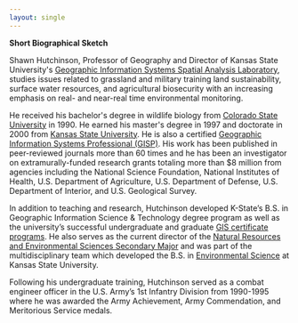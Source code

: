 ```yaml
---
layout: single
---
```


<strong>Short Biographical Sketch</strong>

Shawn Hutchinson, Professor of Geography and Director of Kansas State University's <a href="https://www.ksu.edu/gissal">Geographic Information Systems Spatial Analysis Laboratory</a>, studies issues related to grassland and military training land sustainability, surface water resources, and agricultural biosecurity with an increasing emphasis on real- and near-real time environmental monitoring.

He received his bachelor's degree in wildlife biology from <a href="https://www.colostate.edu/">Colorado State University</a> in 1990. He earned his master's degree in 1997 and doctorate in 2000 from <a href="https://www.ksu.edu">Kansas State University</a>. He is also a certified <a href="https://gisci.org">Geographic Information Systems Professional (GISP)</a>. His work has been published in peer-reviewed journals more than 60 times and he has been an investigator on extramurally-funded research grants totaling more than $8 million from agencies including the National Science Foundation, National Institutes of Health, U.S. Department of Agriculture, U.S. Department of Defense, U.S. Department of Interior, and U.S. Geological Survey.

In addition to teaching and research, Hutchinson developed K-State’s B.S. in Geographic Information Science & Technology degree program as well as the university’s successful undergraduate and graduate <a href="https://www.k-state.edu/geography/academics/giscertificates.html">GIS certificate programs</a>. He also serves as the current director of the <a href="https://www.ksu.edu/nres">Natural Resources and Environmental Sciences Secondary Major</a> and was part of the multidisciplinary team which developed the B.S. in <a href="https://www.k-state.edu/environmental-science/explore/">Environmental Science</a> at Kansas State University.

Following his undergraduate training, Hutchinson served as a combat engineer officer in the U.S. Army’s 1st Infantry Division from 1990-1995 where he was awarded the Army Achievement, Army Commendation, and Meritorious Service medals.
